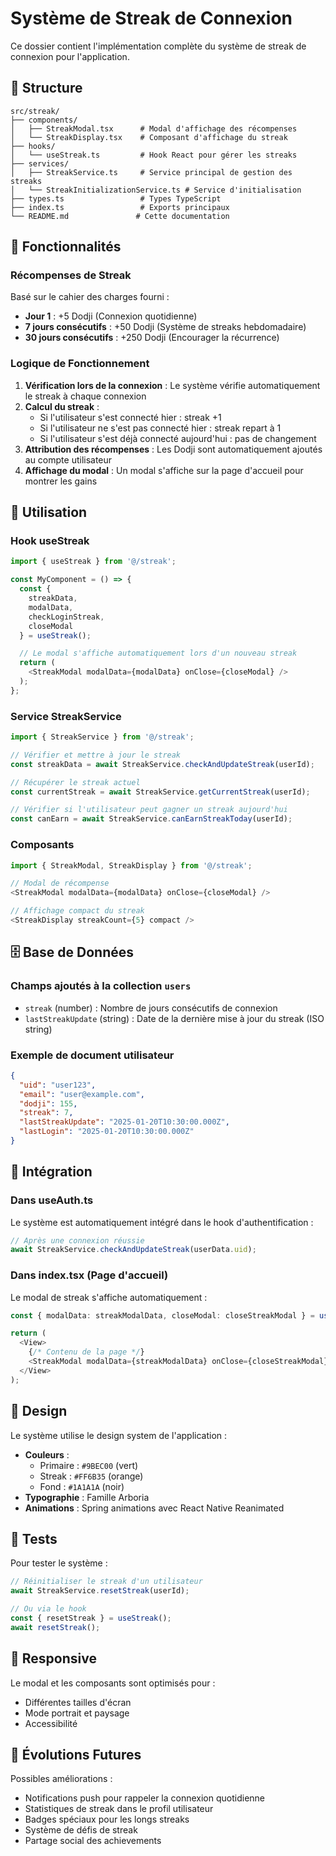 # Système de Streak de Connexion

Ce dossier contient l'implémentation complète du système de streak de connexion pour l'application.

## 📁 Structure

```
src/streak/
├── components/
│   ├── StreakModal.tsx      # Modal d'affichage des récompenses
│   └── StreakDisplay.tsx    # Composant d'affichage du streak
├── hooks/
│   └── useStreak.ts         # Hook React pour gérer les streaks
├── services/
│   ├── StreakService.ts     # Service principal de gestion des streaks
│   └── StreakInitializationService.ts # Service d'initialisation
├── types.ts                 # Types TypeScript
├── index.ts                 # Exports principaux
└── README.md               # Cette documentation
```

## 🎯 Fonctionnalités

### Récompenses de Streak

Basé sur le cahier des charges fourni :

- **Jour 1** : +5 Dodji (Connexion quotidienne)
- **7 jours consécutifs** : +50 Dodji (Système de streaks hebdomadaire)
- **30 jours consécutifs** : +250 Dodji (Encourager la récurrence)

### Logique de Fonctionnement

1. **Vérification lors de la connexion** : Le système vérifie automatiquement le streak à chaque connexion
2. **Calcul du streak** :
   - Si l'utilisateur s'est connecté hier : streak +1
   - Si l'utilisateur ne s'est pas connecté hier : streak repart à 1
   - Si l'utilisateur s'est déjà connecté aujourd'hui : pas de changement
3. **Attribution des récompenses** : Les Dodji sont automatiquement ajoutés au compte utilisateur
4. **Affichage du modal** : Un modal s'affiche sur la page d'accueil pour montrer les gains

## 🔧 Utilisation

### Hook useStreak

```typescript
import { useStreak } from '@/streak';

const MyComponent = () => {
  const { 
    streakData, 
    modalData, 
    checkLoginStreak, 
    closeModal 
  } = useStreak();

  // Le modal s'affiche automatiquement lors d'un nouveau streak
  return (
    <StreakModal modalData={modalData} onClose={closeModal} />
  );
};
```

### Service StreakService

```typescript
import { StreakService } from '@/streak';

// Vérifier et mettre à jour le streak
const streakData = await StreakService.checkAndUpdateStreak(userId);

// Récupérer le streak actuel
const currentStreak = await StreakService.getCurrentStreak(userId);

// Vérifier si l'utilisateur peut gagner un streak aujourd'hui
const canEarn = await StreakService.canEarnStreakToday(userId);
```

### Composants

```typescript
import { StreakModal, StreakDisplay } from '@/streak';

// Modal de récompense
<StreakModal modalData={modalData} onClose={closeModal} />

// Affichage compact du streak
<StreakDisplay streakCount={5} compact />
```

## 🗄️ Base de Données

### Champs ajoutés à la collection `users`

- `streak` (number) : Nombre de jours consécutifs de connexion
- `lastStreakUpdate` (string) : Date de la dernière mise à jour du streak (ISO string)

### Exemple de document utilisateur

```json
{
  "uid": "user123",
  "email": "user@example.com",
  "dodji": 155,
  "streak": 7,
  "lastStreakUpdate": "2025-01-20T10:30:00.000Z",
  "lastLogin": "2025-01-20T10:30:00.000Z"
}
```

## 🔄 Intégration

### Dans useAuth.ts

Le système est automatiquement intégré dans le hook d'authentification :

```typescript
// Après une connexion réussie
await StreakService.checkAndUpdateStreak(userData.uid);
```

### Dans index.tsx (Page d'accueil)

Le modal de streak s'affiche automatiquement :

```typescript
const { modalData: streakModalData, closeModal: closeStreakModal } = useStreak();

return (
  <View>
    {/* Contenu de la page */}
    <StreakModal modalData={streakModalData} onClose={closeStreakModal} />
  </View>
);
```

## 🎨 Design

Le système utilise le design system de l'application :

- **Couleurs** : 
  - Primaire : `#9BEC00` (vert)
  - Streak : `#FF6B35` (orange)
  - Fond : `#1A1A1A` (noir)
- **Typographie** : Famille Arboria
- **Animations** : Spring animations avec React Native Reanimated

## 🧪 Tests

Pour tester le système :

```typescript
// Réinitialiser le streak d'un utilisateur
await StreakService.resetStreak(userId);

// Ou via le hook
const { resetStreak } = useStreak();
await resetStreak();
```

## 📱 Responsive

Le modal et les composants sont optimisés pour :
- Différentes tailles d'écran
- Mode portrait et paysage
- Accessibilité

## 🚀 Évolutions Futures

Possibles améliorations :
- Notifications push pour rappeler la connexion quotidienne
- Statistiques de streak dans le profil utilisateur
- Badges spéciaux pour les longs streaks
- Système de défis de streak
- Partage social des achievements 
